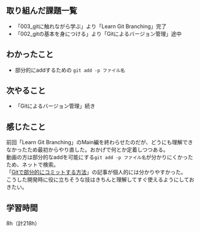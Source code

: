 ## 取り組んだ課題一覧
- 「003_gitに触れながら学ぶ」より「Learn Git Branching」完了
- 「002_gitの基本を身につける」より「Gitによるバージョン管理」途中

## わかったこと
- 部分的にaddするための `git add -p ファイル名` 

## 次やること
- 「Gitによるバージョン管理」続き

## 感じたこと
前回「Learn Git Branching」のMain編を終わらせたのだが、どうにも理解できなかったため最初からやり直した。おかげで何とか定着しつつある。  
動画の方は部分的なaddを可能にする`git add -p ファイル名`が分かりにくかったため、ネットで検索。  
「[Gitで部分的にコミットする方法](https://qiita.com/miyohide/items/79ab0ff3b3852289a6be)」の記事が個人的には分かりやすかった。  
こうした開発時に役に立ちそうな技はきちんと理解してすぐ使えるようにしておきたい。

## 学習時間
8h（計218h）
